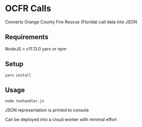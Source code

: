# OCFR Calls

Converts Orange County Fire Rescue (Florida) call data into JSON

## Requirements

NodeJS > v11.13.0
yarn or npm


## Setup

```
yarn install
```


## Usage

```
node teshandler.js
```

JSON representation is printed to console


Can be deployed into a cloud worker with minimal effort
